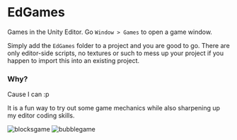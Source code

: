 # EdGames

Games in the Unity Editor. Go `Window > Games` to open a game window.

Simply add the `EdGames` folder to a project and you are good to go. There are only editor-side scripts, no textures or such to mess up your project if you happen to import this into an existing project.

### Why?

Cause I can :p

It is a fun way to try out some game mechanics while also sharpening up my editor coding skills.

![blocksgame](https://user-images.githubusercontent.com/837362/29765355-23663ad2-8bdb-11e7-9d7e-d503792d114e.gif) ![bubblegame](https://user-images.githubusercontent.com/837362/30164267-28dcfc7c-93dc-11e7-8280-98ab9a1f9672.gif)

